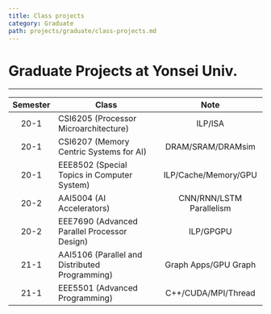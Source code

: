 ```yaml
---
title: Class projects
category: Graduate
path: projects/graduate/class-projects.md
---
```


# Graduate Projects at Yonsei Univ.
* * *

|Semester|Class|Note|
|:---:|---|:---:|
|20-1|CSI6205 (Processor Microarchitecture)|ILP/ISA
|20-1|CSI6207 (Memory Centric Systems for AI)|DRAM/SRAM/DRAMsim
|20-1|EEE8502 (Special Topics in Computer System)|ILP/Cache/Memory/GPU
|20-2|AAI5004 (AI Accelerators)|CNN/RNN/LSTM Parallelism 
|20-2|EEE7690 (Advanced Parallel Processor Design)|ILP/GPGPU
|21-1|AAI5106 (Parallel and Distributed Programming)|Graph Apps/GPU Graph
|21-1|EEE5501 (Advanced Programming)|C++/CUDA/MPI/Thread
